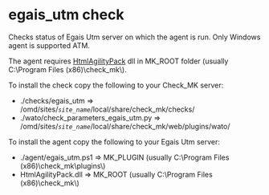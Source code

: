 # egais_utm check
Checks status of Egais Utm server on which the agent is run. Only Windows agent is supported ATM.

The agent requires [HtmlAgilityPack](https://github.com/zzzprojects/html-agility-pack) 
dll in MK_ROOT folder (usually C:\Program Files (x86)\check_mk\\).

To install the check copy the following to your Check_MK server:
* ./checks/egais_utm => /omd/sites/*`site_name`*/local/share/check_mk/checks/
* ./wato/check_parameters_egais_utm.py => /omd/sites/*`site_name`*/local/share/check_mk/web/plugins/wato/

To install the agent copy the following to your Egais Utm server:
* ./agent/egais_utm.ps1 => MK_PLUGIN (usually C:\Program Files (x86)\check_mk\plugins\\)
* HtmlAgilityPack.dll => MK_ROOT (usually C:\Program Files (x86)\check_mk\\)
